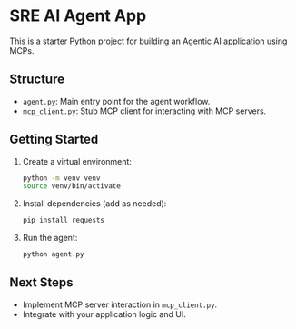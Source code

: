 # SRE AI Agent App

This is a starter Python project for building an Agentic AI application using MCPs.

## Structure
- `agent.py`: Main entry point for the agent workflow.
- `mcp_client.py`: Stub MCP client for interacting with MCP servers.

## Getting Started
1. Create a virtual environment:
   ```bash
   python -m venv venv
   source venv/bin/activate
   ```
2. Install dependencies (add as needed):
   ```bash
   pip install requests
   ```
3. Run the agent:
   ```bash
   python agent.py
   ```

## Next Steps
- Implement MCP server interaction in `mcp_client.py`.
- Integrate with your application logic and UI.
